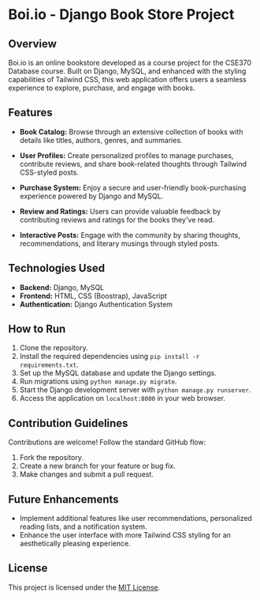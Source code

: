 # Boi.io - Django Book Store Project

## Overview
Boi.io is an online bookstore developed as a course project for the CSE370 Database course. Built on Django, MySQL, and enhanced with the styling capabilities of Tailwind CSS, this web application offers users a seamless experience to explore, purchase, and engage with books.

## Features
- **Book Catalog:** Browse through an extensive collection of books with details like titles, authors, genres, and summaries.

- **User Profiles:** Create personalized profiles to manage purchases, contribute reviews, and share book-related thoughts through Tailwind CSS-styled posts.

- **Purchase System:** Enjoy a secure and user-friendly book-purchasing experience powered by Django and MySQL.

- **Review and Ratings:** Users can provide valuable feedback by contributing reviews and ratings for the books they've read.

- **Interactive Posts:** Engage with the community by sharing thoughts, recommendations, and literary musings through styled posts.

## Technologies Used
- **Backend:** Django, MySQL
- **Frontend:** HTML, CSS (Boostrap), JavaScript
- **Authentication:** Django Authentication System
  
## How to Run
1. Clone the repository.
2. Install the required dependencies using `pip install -r requirements.txt`.
3. Set up the MySQL database and update the Django settings.
4. Run migrations using `python manage.py migrate`.
5. Start the Django development server with `python manage.py runserver`.
6. Access the application on `localhost:8000` in your web browser.

## Contribution Guidelines
Contributions are welcome! Follow the standard GitHub flow:
1. Fork the repository.
2. Create a new branch for your feature or bug fix.
3. Make changes and submit a pull request.

## Future Enhancements
- Implement additional features like user recommendations, personalized reading lists, and a notification system.
- Enhance the user interface with more Tailwind CSS styling for an aesthetically pleasing experience.

## License
This project is licensed under the [MIT License](LICENSE).

